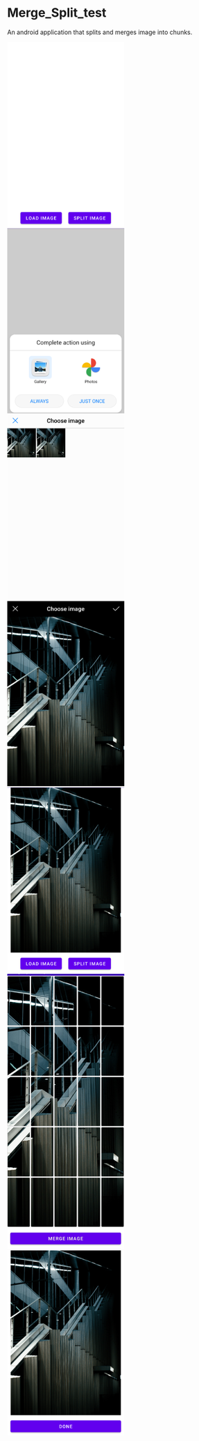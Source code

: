 # Merge_Split_test
 
An android application that splits and merges image into chunks.

<img src="/ScreenShots/Screen_1.png" width="270" height="425"> <img src="/ScreenShots/Screen_2.png" width="270" height="425"> <img src="/ScreenShots/Screen_3.png" width="270" height="425"> <img src="/ScreenShots/Screen_4.png" width="270" height="425"> <img src="/ScreenShots/Screen_5.png" width="270" height="425"> <img src="/ScreenShots/Screen_6.jpg" width="270" height="632"> <img src="/ScreenShots/Screen_7.png" width="270" height="425">
